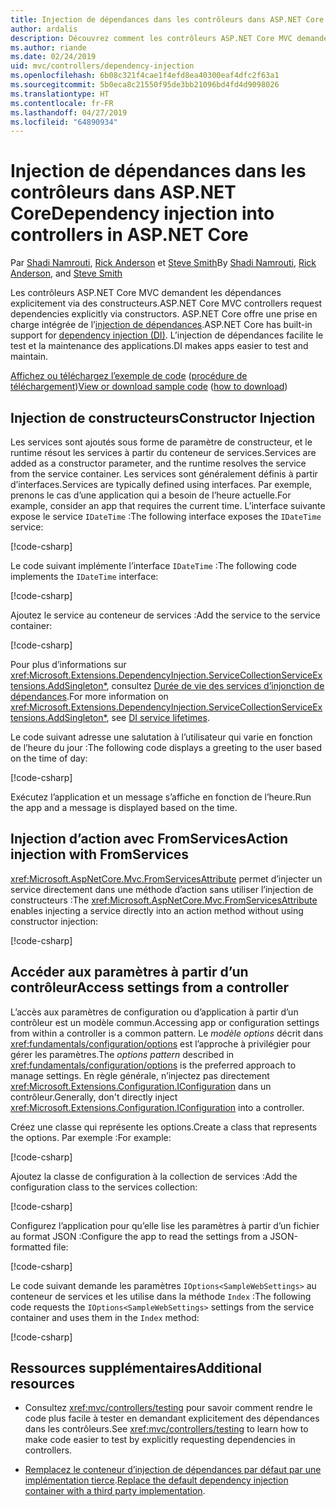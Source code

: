 ```yaml
---
title: Injection de dépendances dans les contrôleurs dans ASP.NET Core
author: ardalis
description: Découvrez comment les contrôleurs ASP.NET Core MVC demandent explicitement leurs dépendances par le biais de leurs constructeurs avec l’injection de dépendances dans ASP.NET Core.
ms.author: riande
ms.date: 02/24/2019
uid: mvc/controllers/dependency-injection
ms.openlocfilehash: 6b08c321f4cae1f4efd8ea40300eaf4dfc2f63a1
ms.sourcegitcommit: 5b0eca8c21550f95de3bb21096bd4fd4d9098026
ms.translationtype: HT
ms.contentlocale: fr-FR
ms.lasthandoff: 04/27/2019
ms.locfileid: "64890934"
---
```

# <a name="dependency-injection-into-controllers-in-aspnet-core"></a><span data-ttu-id="6b532-103">Injection de dépendances dans les contrôleurs dans ASP.NET Core</span><span class="sxs-lookup"><span data-stu-id="6b532-103">Dependency injection into controllers in ASP.NET Core</span></span>

<a name="dependency-injection-controllers"></a>

<span data-ttu-id="6b532-104">Par [Shadi Namrouti](https://github.com/shadinamrouti), [Rick Anderson](https://twitter.com/RickAndMSFT) et [Steve Smith](https://github.com/ardalis)</span><span class="sxs-lookup"><span data-stu-id="6b532-104">By [Shadi Namrouti](https://github.com/shadinamrouti), [Rick Anderson](https://twitter.com/RickAndMSFT), and [Steve Smith](https://github.com/ardalis)</span></span>

<span data-ttu-id="6b532-105">Les contrôleurs ASP.NET Core MVC demandent les dépendances explicitement via des constructeurs.</span><span class="sxs-lookup"><span data-stu-id="6b532-105">ASP.NET Core MVC controllers request dependencies explicitly via constructors.</span></span> <span data-ttu-id="6b532-106">ASP.NET Core offre une prise en charge intégrée de l’[injection de dépendances](xref:fundamentals/dependency-injection).</span><span class="sxs-lookup"><span data-stu-id="6b532-106">ASP.NET Core has built-in support for [dependency injection (DI)](xref:fundamentals/dependency-injection).</span></span> <span data-ttu-id="6b532-107">L’injection de dépendances facilite le test et la maintenance des applications.</span><span class="sxs-lookup"><span data-stu-id="6b532-107">DI makes apps easier to test and maintain.</span></span>

<span data-ttu-id="6b532-108">[Affichez ou téléchargez l’exemple de code](https://github.com/aspnet/AspNetCore.Docs/tree/master/aspnetcore/mvc/controllers/dependency-injection/sample) ([procédure de téléchargement](xref:index#how-to-download-a-sample))</span><span class="sxs-lookup"><span data-stu-id="6b532-108">[View or download sample code](https://github.com/aspnet/AspNetCore.Docs/tree/master/aspnetcore/mvc/controllers/dependency-injection/sample) ([how to download](xref:index#how-to-download-a-sample))</span></span>

## <a name="constructor-injection"></a><span data-ttu-id="6b532-109">Injection de constructeurs</span><span class="sxs-lookup"><span data-stu-id="6b532-109">Constructor Injection</span></span>

<span data-ttu-id="6b532-110">Les services sont ajoutés sous forme de paramètre de constructeur, et le runtime résout les services à partir du conteneur de services.</span><span class="sxs-lookup"><span data-stu-id="6b532-110">Services are added as a constructor parameter, and the runtime resolves the service from the service container.</span></span> <span data-ttu-id="6b532-111">Les services sont généralement définis à partir d’interfaces.</span><span class="sxs-lookup"><span data-stu-id="6b532-111">Services are typically defined using interfaces.</span></span> <span data-ttu-id="6b532-112">Par exemple, prenons le cas d’une application qui a besoin de l’heure actuelle.</span><span class="sxs-lookup"><span data-stu-id="6b532-112">For example, consider an app that requires the current time.</span></span> <span data-ttu-id="6b532-113">L’interface suivante expose le service `IDateTime` :</span><span class="sxs-lookup"><span data-stu-id="6b532-113">The following interface exposes the `IDateTime` service:</span></span>

[!code-csharp[](dependency-injection/sample/ControllerDI/Interfaces/IDateTime.cs?name=snippet)]

<span data-ttu-id="6b532-114">Le code suivant implémente l’interface `IDateTime` :</span><span class="sxs-lookup"><span data-stu-id="6b532-114">The following code implements the `IDateTime` interface:</span></span>

[!code-csharp[](dependency-injection/sample/ControllerDI/Services/SystemDateTime.cs?name=snippet)]

<span data-ttu-id="6b532-115">Ajoutez le service au conteneur de services :</span><span class="sxs-lookup"><span data-stu-id="6b532-115">Add the service to the service container:</span></span>

[!code-csharp[](dependency-injection/sample/ControllerDI/Startup1.cs?name=snippet&highlight=3)]

<span data-ttu-id="6b532-116">Pour plus d’informations sur <xref:Microsoft.Extensions.DependencyInjection.ServiceCollectionServiceExtensions.AddSingleton*>, consultez [Durée de vie des services d’injonction de dépendances](xref:fundamentals/dependency-injection#service-lifetimes).</span><span class="sxs-lookup"><span data-stu-id="6b532-116">For more information on <xref:Microsoft.Extensions.DependencyInjection.ServiceCollectionServiceExtensions.AddSingleton*>, see [DI service lifetimes](xref:fundamentals/dependency-injection#service-lifetimes).</span></span>

<span data-ttu-id="6b532-117">Le code suivant adresse une salutation à l’utilisateur qui varie en fonction de l’heure du jour :</span><span class="sxs-lookup"><span data-stu-id="6b532-117">The following code displays a greeting to the user based on the time of day:</span></span>

[!code-csharp[](dependency-injection/sample/ControllerDI/Controllers/HomeController.cs?name=snippet)]

<span data-ttu-id="6b532-118">Exécutez l’application et un message s’affiche en fonction de l’heure.</span><span class="sxs-lookup"><span data-stu-id="6b532-118">Run the app and a message is displayed based on the time.</span></span>

## <a name="action-injection-with-fromservices"></a><span data-ttu-id="6b532-119">Injection d’action avec FromServices</span><span class="sxs-lookup"><span data-stu-id="6b532-119">Action injection with FromServices</span></span>

<span data-ttu-id="6b532-120"><xref:Microsoft.AspNetCore.Mvc.FromServicesAttribute> permet d’injecter un service directement dans une méthode d’action sans utiliser l’injection de constructeurs :</span><span class="sxs-lookup"><span data-stu-id="6b532-120">The <xref:Microsoft.AspNetCore.Mvc.FromServicesAttribute> enables injecting a service directly into an action method without using constructor injection:</span></span>

[!code-csharp[](dependency-injection/sample/ControllerDI/Controllers/HomeController.cs?name=snippet2)]

## <a name="access-settings-from-a-controller"></a><span data-ttu-id="6b532-121">Accéder aux paramètres à partir d’un contrôleur</span><span class="sxs-lookup"><span data-stu-id="6b532-121">Access settings from a controller</span></span>

<span data-ttu-id="6b532-122">L’accès aux paramètres de configuration ou d’application à partir d’un contrôleur est un modèle commun.</span><span class="sxs-lookup"><span data-stu-id="6b532-122">Accessing app or configuration settings from within a controller is a common pattern.</span></span> <span data-ttu-id="6b532-123">Le *modèle options* décrit dans <xref:fundamentals/configuration/options> est l’approche à privilégier pour gérer les paramètres.</span><span class="sxs-lookup"><span data-stu-id="6b532-123">The *options pattern* described in <xref:fundamentals/configuration/options> is the preferred approach to manage settings.</span></span> <span data-ttu-id="6b532-124">En règle générale, n’injectez pas directement <xref:Microsoft.Extensions.Configuration.IConfiguration> dans un contrôleur.</span><span class="sxs-lookup"><span data-stu-id="6b532-124">Generally, don't directly inject <xref:Microsoft.Extensions.Configuration.IConfiguration> into a controller.</span></span>

<span data-ttu-id="6b532-125">Créez une classe qui représente les options.</span><span class="sxs-lookup"><span data-stu-id="6b532-125">Create a class that represents the options.</span></span> <span data-ttu-id="6b532-126">Par exemple :</span><span class="sxs-lookup"><span data-stu-id="6b532-126">For example:</span></span>

[!code-csharp[](dependency-injection/sample/ControllerDI/Models/SampleWebSettings.cs?name=snippet)]

<span data-ttu-id="6b532-127">Ajoutez la classe de configuration à la collection de services :</span><span class="sxs-lookup"><span data-stu-id="6b532-127">Add the configuration class to the services collection:</span></span>

[!code-csharp[](dependency-injection/sample/ControllerDI/Startup.cs?highlight=4&name=snippet1)]

<span data-ttu-id="6b532-128">Configurez l’application pour qu’elle lise les paramètres à partir d’un fichier au format JSON :</span><span class="sxs-lookup"><span data-stu-id="6b532-128">Configure the app to read the settings from a JSON-formatted file:</span></span>

[!code-csharp[](dependency-injection/sample/ControllerDI/Program.cs?name=snippet&range=10-15)]

<span data-ttu-id="6b532-129">Le code suivant demande les paramètres `IOptions<SampleWebSettings>` au conteneur de services et les utilise dans la méthode `Index` :</span><span class="sxs-lookup"><span data-stu-id="6b532-129">The following code requests the `IOptions<SampleWebSettings>` settings from the service container and uses them in the `Index` method:</span></span>

[!code-csharp[](dependency-injection/sample/ControllerDI/Controllers/SettingsController.cs?name=snippet)]

## <a name="additional-resources"></a><span data-ttu-id="6b532-130">Ressources supplémentaires</span><span class="sxs-lookup"><span data-stu-id="6b532-130">Additional resources</span></span>

* <span data-ttu-id="6b532-131">Consultez <xref:mvc/controllers/testing> pour savoir comment rendre le code plus facile à tester en demandant explicitement des dépendances dans les contrôleurs.</span><span class="sxs-lookup"><span data-stu-id="6b532-131">See <xref:mvc/controllers/testing> to learn how to make code easier to test by explicitly requesting dependencies in controllers.</span></span>

* <span data-ttu-id="6b532-132">[Remplacez le conteneur d’injection de dépendances par défaut par une implémentation tierce](xref:fundamentals/dependency-injection#default-service-container-replacement).</span><span class="sxs-lookup"><span data-stu-id="6b532-132">[Replace the default dependency injection container with a third party implementation](xref:fundamentals/dependency-injection#default-service-container-replacement).</span></span>
